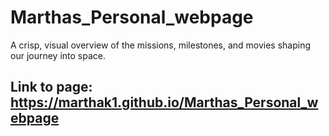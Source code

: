# Marthas_Personal_webpage
A crisp, visual overview of the missions, milestones, and movies shaping our journey into space.
## Link to page: https://marthak1.github.io/Marthas_Personal_webpage
